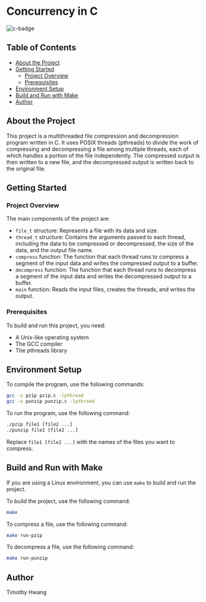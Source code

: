 # Concurrency in C
![c-badge](https://img.shields.io/badge/Solutions-blue?logo=C
)

## Table of Contents
- [About the Project](#about-the-project)
- [Getting Started](#getting-started)
  - [Project Overview](#project-overview)
  - [Prerequisites](#prerequisites)
- [Environment Setup](#environment-setup)
- [Build and Run with Make](#build-and-run-with-make)
- [Author](#author)

## About the Project

This project is a multithreaded file compression and decompression program written in C. It uses POSIX threads (pthreads) to divide the work of compressing and decompressing a file among multiple threads, each of which handles a portion of the file independently. The compressed output is then written to a new file, and the decompressed output is written back to the original file.

## Getting Started

### Project Overview

The main components of the project are:

- `file_t` structure: Represents a file with its data and size.
- `thread_t` structure: Contains the arguments passed to each thread, including the data to be compressed or decompressed, the size of the data, and the output file name.
- `compress` function: The function that each thread runs to compress a segment of the input data and writes the compressed output to a buffer.
- `decompress` function: The function that each thread runs to decompress a segment of the input data and writes the decompressed output to a buffer.
- `main` function: Reads the input files, creates the threads, and writes the output.

### Prerequisites

To build and run this project, you need:

- A Unix-like operating system
- The GCC compiler
- The pthreads library

## Environment Setup

To compile the program, use the following commands:

```bash
gcc -o pzip pzip.c -lpthread
gcc -o punzip punzip.c -lpthread
```

To run the program, use the following command:
```bash
./pzip file1 [file2 ...]
./punzip file1 [file2 ...]
```
Replace `file1 [file2 ...]` with the names of the files you want to compress.

## Build and Run with Make
If you are using a Linux environment, you can use `make` to build and run the project.

To build the project, use the following command:
```bash
make
```
To compress a file, use the following command:
```bash
make run-pzip
```

To decompress a file, use the following command:
```bash
make run-punzip
```

## Author
Timothy Hwang